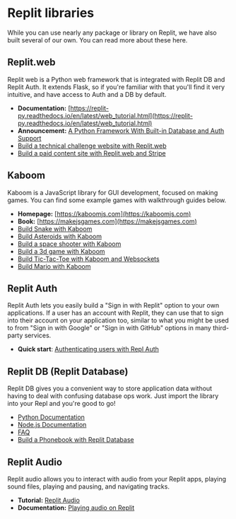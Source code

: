 # Replit libraries

While you can use nearly any package or library on Replit, we have also built several of our own. You can read more about these here.

## Replit.web

Replit web is a Python web framework that is integrated with Replit DB and Replit Auth. It extends Flask, so if you're familiar with that you'll find it very intuitive, and have access to Auth and a DB by default.

- **Documentation:** [https://replit-py.readthedocs.io/en/latest/web_tutorial.html](https://replit-py.readthedocs.io/en/latest/web_tutorial.html)
- **Announcement:** [A Python Framework With Built-in Database and Auth Support](https://blog.replit.com/replit-web)
- [Build a technical challenge website with Replit.web](/tutorials/technical-challenge-site)
- [Build a paid content site with Replit.web and Stripe](/tutorials/paid-content-site)

## Kaboom

Kaboom is a JavaScript library for GUI development, focused on making games. You can find some example games with walkthrough guides below.

- **Homepage:** [https://kaboomjs.com](https://kaboomjs.com)
- **Book:** [https://makejsgames.com](https://makejsgames.com)
- [Build Snake with Kaboom](/tutorials/build-snake-with-kaboom)
- [Build Asteroids with Kaboom](/tutorials/build-asteroids-with-kaboom)
- [Build a space shooter with Kaboom](/tutorials/build-space-shooter-with-kaboom)
- [Build a 3d game with Kaboom](/tutorials/build-3d-game-with-kaboom)
- [Build Tic-Tac-Toe with Kaboom and Websockets](/tutorials/build-tictactoe-with-websockets-kaboom)
- [Build Mario with Kaboom](/tutorials/build-mario-with-kaboom)

## Replit Auth

Replit Auth lets you easily build a "Sign in with Replit" option to your own applications. If a user has an account with Replit, they can use that to sign into their account on your application too, similar to what you might be used to from "Sign in with Google" or "Sign in with GitHub" options in many third-party services.

- **Quick start**: [Authenticating users with Repl Auth](/hosting/authenticating-users-repl-auth#authenticating-users-with-repl-auth)

## Replit DB (Replit Database)

Replit DB gives you a convenient way to store application data without having to deal with confusing database ops work. Just import the library into your Repl and you're good to go!

- [Python Documentation](https://replit-py.readthedocs.io/en/latest/db_tutorial.html)
- [Node.js Documentation](https://github.com/replit/database-node)
- [FAQ](/hosting/database-faq)
- [Build a Phonebook with Replit Database](/tutorials/using-the-replit-database)

## Replit Audio

Replit audio allows you to interact with audio from your Replit apps, playing sound files, playing and pausing, and navigating tracks.

- **Tutorial:** [Replit Audio](/tutorials/audio)
- **Documentation:** [Playing audio on Replit](/programming-ide/workspace-features/playing-audio-replit)
